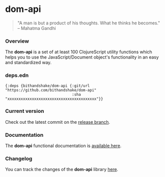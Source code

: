 
# dom-api

> "A man is but a product of his thoughts. What he thinks he becomes." – Mahatma Gandhi

### Overview

The <strong>dom-api</strong> is a set of at least 100 ClojureScript utility
functions which helps you to use the JavaScript/Document object's functionality
in an easy and standardized way.

### deps.edn

```
{:deps {bithandshake/dom-api {:git/url "https://github.com/bithandshake/dom-api"
                              :sha     "xxxxxxxxxxxxxxxxxxxxxxxxxxxxxxxxxxxxxxxx"}}
```

### Current version

Check out the latest commit on the [release branch](https://github.com/bithandshake/dom-api/tree/release).

### Documentation

The <strong>dom-api</strong> functional documentation is [available here](documentation/COVER.md).

### Changelog

You can track the changes of the <strong>dom-api</strong> library [here](CHANGES.md).
